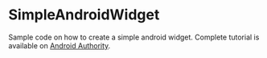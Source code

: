 # SimpleAndroidWidget
Sample code on how to create a simple android widget. Complete tutorial is available on [Android Authority](http://www.androidauthority.com/create-simple-android-widget-608975/).
